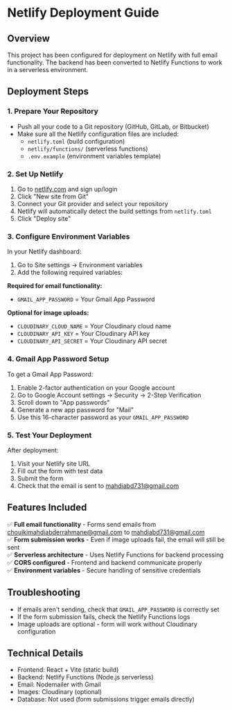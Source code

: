# Netlify Deployment Guide

## Overview
This project has been configured for deployment on Netlify with full email functionality. The backend has been converted to Netlify Functions to work in a serverless environment.

## Deployment Steps

### 1. Prepare Your Repository
- Push all your code to a Git repository (GitHub, GitLab, or Bitbucket)
- Make sure all the Netlify configuration files are included:
  - `netlify.toml` (build configuration)
  - `netlify/functions/` (serverless functions)
  - `.env.example` (environment variables template)

### 2. Set Up Netlify
1. Go to [netlify.com](https://netlify.com) and sign up/login
2. Click "New site from Git"
3. Connect your Git provider and select your repository
4. Netlify will automatically detect the build settings from `netlify.toml`
5. Click "Deploy site"

### 3. Configure Environment Variables
In your Netlify dashboard:
1. Go to Site settings → Environment variables
2. Add the following required variables:

**Required for email functionality:**
- `GMAIL_APP_PASSWORD` = Your Gmail App Password

**Optional for image uploads:**
- `CLOUDINARY_CLOUD_NAME` = Your Cloudinary cloud name
- `CLOUDINARY_API_KEY` = Your Cloudinary API key  
- `CLOUDINARY_API_SECRET` = Your Cloudinary API secret

### 4. Gmail App Password Setup
To get a Gmail App Password:
1. Enable 2-factor authentication on your Google account
2. Go to Google Account settings → Security → 2-Step Verification
3. Scroll down to "App passwords"
4. Generate a new app password for "Mail"
5. Use this 16-character password as your `GMAIL_APP_PASSWORD`

### 5. Test Your Deployment
After deployment:
1. Visit your Netlify site URL
2. Fill out the form with test data
3. Submit the form
4. Check that the email is sent to mahdiabd731@gmail.com

## Features Included
✅ **Full email functionality** - Forms send emails from chouikimahdiabderrahmane@gmail.com to mahdiabd731@gmail.com  
✅ **Form submission works** - Even if image uploads fail, the email will still be sent  
✅ **Serverless architecture** - Uses Netlify Functions for backend processing  
✅ **CORS configured** - Frontend and backend communicate properly  
✅ **Environment variables** - Secure handling of sensitive credentials  

## Troubleshooting
- If emails aren't sending, check that `GMAIL_APP_PASSWORD` is correctly set
- If the form submission fails, check the Netlify Functions logs
- Image uploads are optional - form will work without Cloudinary configuration

## Technical Details
- Frontend: React + Vite (static build)
- Backend: Netlify Functions (Node.js serverless)
- Email: Nodemailer with Gmail
- Images: Cloudinary (optional)
- Database: Not used (form submissions trigger emails directly)